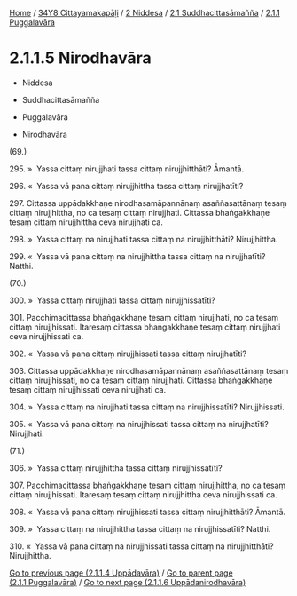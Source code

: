
[Home](/) / [34Y8 Cittayamakapāḷi](../../../../34Y8.md) / [2 Niddesa](../../../2.md) / [2.1 Suddhacittasāmañña](../../2.1.md) / [2.1.1 Puggalavāra](../2.1.1.md)

# 2.1.1.5 Nirodhavāra

* Niddesa

* Suddhacittasāmañña

* Puggalavāra

* Nirodhavāra

(69.)

295\. »  Yassa cittaṃ nirujjhati tassa cittaṃ nirujjhitthāti? Āmantā.

296\. «  Yassa vā pana cittaṃ nirujjhittha tassa cittaṃ nirujjhatīti?

297\. Cittassa uppādakkhaṇe nirodhasamāpannānaṃ asaññasattānaṃ tesaṃ cittaṃ nirujjhittha, no ca tesaṃ cittaṃ nirujjhati. Cittassa bhaṅgakkhaṇe tesaṃ cittaṃ nirujjhittha ceva nirujjhati ca.

298\. »  Yassa cittaṃ na nirujjhati tassa cittaṃ na nirujjhitthāti? Nirujjhittha.

299\. «  Yassa vā pana cittaṃ na nirujjhittha tassa cittaṃ na nirujjhatīti? Natthi.

(70.)

300\. »  Yassa cittaṃ nirujjhati tassa cittaṃ nirujjhissatīti?

301\. Pacchimacittassa bhaṅgakkhaṇe tesaṃ cittaṃ nirujjhati, no ca tesaṃ cittaṃ nirujjhissati. Itaresaṃ cittassa bhaṅgakkhaṇe tesaṃ cittaṃ nirujjhati ceva nirujjhissati ca.

302\. «  Yassa vā pana cittaṃ nirujjhissati tassa cittaṃ nirujjhatīti?

303\. Cittassa uppādakkhaṇe nirodhasamāpannānaṃ asaññasattānaṃ tesaṃ cittaṃ nirujjhissati, no ca tesaṃ cittaṃ nirujjhati. Cittassa bhaṅgakkhaṇe tesaṃ cittaṃ nirujjhissati ceva nirujjhati ca.

304\. »  Yassa cittaṃ na nirujjhati tassa cittaṃ na nirujjhissatīti? Nirujjhissati.

305\. «  Yassa vā pana cittaṃ na nirujjhissati tassa cittaṃ na nirujjhatīti? Nirujjhati.

(71.)

306\. »  Yassa cittaṃ nirujjhittha tassa cittaṃ nirujjhissatīti?

307\. Pacchimacittassa bhaṅgakkhaṇe tesaṃ cittaṃ nirujjhittha, no ca tesaṃ cittaṃ nirujjhissati. Itaresaṃ tesaṃ cittaṃ nirujjhittha ceva nirujjhissati ca.

308\. «  Yassa vā pana cittaṃ nirujjhissati tassa cittaṃ nirujjhitthāti? Āmantā.

309\. »  Yassa cittaṃ na nirujjhittha tassa cittaṃ na nirujjhissatīti? Natthi.

310\. «  Yassa vā pana cittaṃ na nirujjhissati tassa cittaṃ na nirujjhitthāti? Nirujjhittha.

[Go to previous page (2.1.1.4 Uppādavāra)](2.1.1.4.md) / [Go to parent page (2.1.1 Puggalavāra)](../2.1.1.md) / [Go to next page (2.1.1.6 Uppādanirodhavāra)](2.1.1.6.md)


